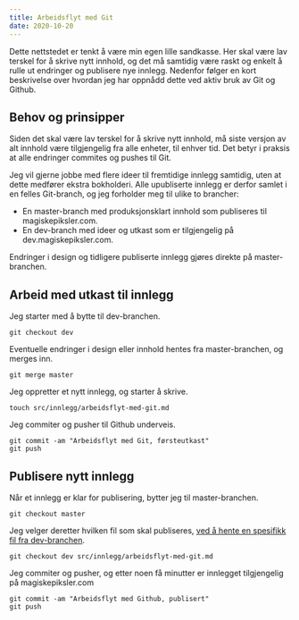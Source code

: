 ```yaml
---
title: Arbeidsflyt med Git
date: 2020-10-20
---
```


Dette nettstedet er tenkt å være min egen lille sandkasse. Her skal være lav terskel for å skrive nytt innhold, og det må samtidig være raskt og enkelt å rulle ut endringer og publisere nye innlegg. Nedenfor følger en kort beskrivelse over hvordan jeg har oppnådd dette ved aktiv bruk av Git og Github.


## Behov og prinsipper

Siden det skal være lav terskel for å skrive nytt innhold, må siste versjon av alt innhold være tilgjengelig fra alle enheter, til enhver tid. Det betyr i praksis at alle endringer commites og pushes til Git.

Jeg vil gjerne jobbe med flere ideer til fremtidige innlegg samtidig, uten at dette medfører ekstra bokholderi. Alle upubliserte innlegg er derfor samlet i en felles Git-branch, og jeg forholder meg til ulike to brancher:


- En master-branch med produksjonsklart innhold som publiseres til magiskepiksler.com.
- En dev-branch med ideer og utkast som er tilgjengelig på dev.magiskepiksler.com.

Endringer i design og tidligere publiserte innlegg gjøres direkte på master-branchen.



## Arbeid med utkast til innlegg


Jeg starter med å bytte til dev-branchen.

    git checkout dev


Eventuelle endringer i design eller innhold hentes fra master-branchen, og merges inn.

    git merge master


Jeg oppretter et nytt innlegg, og starter å skrive.

    touch src/innlegg/arbeidsflyt-med-git.md


Jeg commiter og pusher til Github underveis.

    git commit -am "Arbeidsflyt med Git, førsteutkast"
    git push



## Publisere nytt innlegg

Når et innlegg er klar for publisering, bytter jeg til master-branchen.

    git checkout master


Jeg velger deretter hvilken fil som skal publiseres, [ved å hente en spesifikk fil fra dev-branchen](https://jasonrudolph.com/blog/2009/02/25/git-tip-how-to-merge-specific-files-from-another-branch/).

    git checkout dev src/innlegg/arbeidsflyt-med-git.md


Jeg commiter og pusher, og etter noen få minutter er innlegget tilgjengelig på magiskepiksler.com

    git commit -am "Arbeidsflyt med Github, publisert"
    git push


